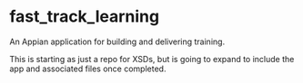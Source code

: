 # fast_track_learning
An Appian application for building and delivering training. 

This is starting as just a repo for XSDs, but is going to expand to include the app and associated files once completed. 
